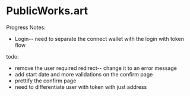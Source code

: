 # PublicWorks.art

Progress Notes:
- Login-- need to separate the connect wallet with the login with token flow

todo:
- remove the user required redirect-- change it to an error message
- add start date and more validations on the confirm page
- prettify the confirm page
- need to differentiate user with token with just address